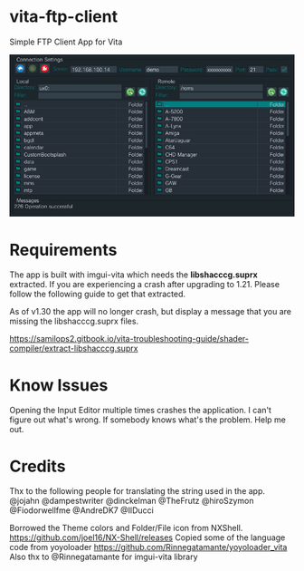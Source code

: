 # vita-ftp-client
Simple FTP Client App for Vita

![Preview](/screenshot/preview.jpg)

# Requirements
The app is built with imgui-vita which needs the **libshacccg.suprx** extracted. If you are experiencing a crash after upgrading to 1.21. Please follow the following guide to get that extracted.

As of v1.30 the app will no longer crash, but display a message that you are missing the libshacccg.suprx files.


https://samilops2.gitbook.io/vita-troubleshooting-guide/shader-compiler/extract-libshacccg.suprx

# Know Issues
Opening the Input Editor multiple times crashes the application. I can't figure out what's wrong. If somebody knows what's the problem. Help me out.

# Credits
Thx to the following people for translating the string used in the app.
@jojahn @dampestwriter @dinckelman @TheFrutz @hiroSzymon @Fiodorwellfme @AndreDK7 @IlDucci

Borrowed the Theme colors and Folder/File icon from NXShell. https://github.com/joel16/NX-Shell/releases
Copied some of the language code from yoyoloader https://github.com/Rinnegatamante/yoyoloader_vita
Also thx to @Rinnegatamante for imgui-vita library

